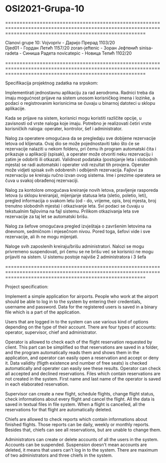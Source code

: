 # OSI2021-Grupa-10

=============================================================================================================================================================

Clanovi grupe 10:
Vojvopriv - Даријо Прерад 1103/20     
Djed01    - Гордан Летић  1157/20
zoran-jeftenic - Зоран Јефтенић
sinisa-radeta - Синиша Радета
novicatepic - Новица Тепић 1102/20

=============================================================================================================================================================



Specifikacija projektnog zadatka na srpskom: 

Implementirati jednostavnu aplikaciju za rad aerodroma. Radnici treba da imaju mogućnost prijave na sistem unosom korisničkog imena i lozinke, a podaci o registrovanim korisnicima se čuvaju u binarnoj datoteci u sklopu aplikacije.

Kada se prijave na sistem, korisnici mogu koristiti različite opcije, u zavisnosti od vrste naloga koje imaju. Potrebno je realizovati četiri vrste korisničkih naloga: operater, kontrolor, šef i administrator.

Nalog za operatere omogućava da se pregledaju sve dobijene rezervacije letova od klijenata. Ovaj dio se može pojednostaviti tako što će se rezervacije nalaziti u nekom folderu, pri čemu ih program automatski čita i prikazuje u aplikaciji (spisak), a operater može otvoriti neku rezervaciju i zatim je odobriti ili otkazati. Validnost podataka (postojanje leta i slobodnih mjesta) se radi automatski i operater vidi rezultat tih provjera. Operater može vidjeti spisak svih odobrenih i odbijenih rezervacija. Fajlovi za rezervaciju se kreiraju ručno izvan ovog sistema. Ime i prezime operatera se čuva u svakoj obrađenoj rezervaciji.

Nalog za kontolore omogućava kreiranje novih letova, pravljenje rasporeda letova (u sklopu kreiranja), mijenjanje statusa leta (sletio, poletio, leti), pregled informacija o svakom letu (od - do, vrijeme, opis, broj mjesta, broj trenutno slobodnih mjesta) i otkazivanje leta. Svi podaci se čuvaju u tekstualnim fajlovima na fajl sistemu. Prilikom otkazivanja leta sve rezervacije za taj let se automatski brišu.

Nalog za šefove omogućava pregled izvještaja o završenim letovima na dnevnom, sedmičnom i mjesečnom nivou. Pored toga, šefovi vide i sve rezervacije, ali ih ne mogu mijenjati.

Naloge svih zaposlenih kreiraju/brišu administratori. Nalozi se mogu privremeno suspendovati, pri čemu se ne brišu već se korisnici ne mogu prijaviti na sistem. U sistemu postoje najviše 2 administratora i 3 šefa



=============================================================================================================================================================



Project specification:

Implement a simple application for airports. People who work at the airport should be able to log in to the system by entering their credentials, username and password. Data for the registered users is saved in a binary file which is a part of the application.

Users that are logged in to the system can use various kind of options depending on the type of their account. There are four types of accounts: operator, supervisor, chief and administrator.

Operator is allowed to check each of the flight reservation requested by client. This part can be simplified so that reservations are saved in a folder, and the program automatically reads them and shows them in the application, and operator can easily open a reservation and accept or deny it. Data validity (fligth existence and number of free seats) is checked automatically and operater can easily see these results. Operator can check all accepted and declined reservations. Files which contain reservations are not created in the system. First name and last name of the operator is saved in each elaborated reservation.

Supervisor can create a new flight, schedule flights, change flight status, check informations about every flight and cancel the flight. All the data is saved in textual files in file system. When a flight is cancelled, all the reservations for that flight are automatically deleted.

Chiefs are allowed to check reports which contain informations about finished flights. Those reports can be daily, weekly or monthly reports. Besides that, chiefs can see all reservations, but are unable to change them.

Administrators can create or delete accounts of all the users in the system. Accounts can be suspended. Suspension doesn't mean accounts are deleted, it means that users can't log in to the system. There are maximum of two administrators and three chiefs in the system.
